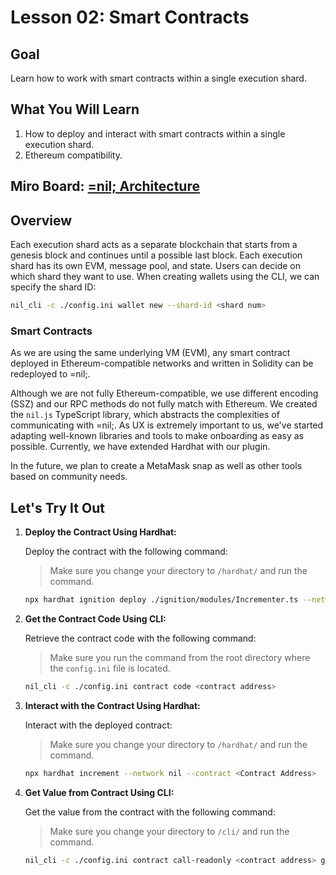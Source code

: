 # Lesson 02: Smart Contracts

## Goal

Learn how to work with smart contracts within a single execution shard.

## What You Will Learn

1. How to deploy and interact with smart contracts within a single execution shard.
2. Ethereum compatibility.

## Miro Board: [=nil; Architecture](https://miro.com/app/board/uXjVK2tT-H8=/?share_link_id=223437132735)

## Overview

Each execution shard acts as a separate blockchain that starts from a genesis block and continues until a possible last block. Each execution shard has its own EVM, message pool, and state. Users can decide on which shard they want to use. When creating wallets using the CLI, we can specify the shard ID:
```bash
nil_cli -c ./config.ini wallet new --shard-id <shard num>
```

### Smart Contracts

As we are using the same underlying VM (EVM), any smart contract deployed in Ethereum-compatible networks and written in Solidity can be redeployed to =nil;.

Although we are not fully Ethereum-compatible, we use different encoding (SSZ) and our RPC methods do not fully match with Ethereum. We created the `nil.js` TypeScript library, which abstracts the complexities of communicating with =nil;. As UX is extremely important to us, we've started adapting well-known libraries and tools to make onboarding as easy as possible. Currently, we have extended Hardhat with our plugin.

In the future, we plan to create a MetaMask snap as well as other tools based on community needs.

## Let's Try It Out

1. **Deploy the Contract Using Hardhat:**

   Deploy the contract with the following command:
   > Make sure you change your directory to `/hardhat/` and run the command.
   
   ```bash
   npx hardhat ignition deploy ./ignition/modules/Incrementer.ts --network nil
   ```

2. **Get the Contract Code Using CLI:**

   Retrieve the contract code with the following command:
   > Make sure you run the command from the root directory where the `config.ini` file is located.

   ```bash
   nil_cli -c ./config.ini contract code <contract address>
   ```

3. **Interact with the Contract Using Hardhat:**

   Interact with the deployed contract:
   > Make sure you change your directory to `/hardhat/` and run the command.
   
   ```bash
   npx hardhat increment --network nil --contract <Contract Address>
   ```

5. **Get Value from Contract Using CLI:**

   Get the value from the contract with the following command:
   > Make sure you change your directory to `/cli/` and run the command.
   
   ```bash
   nil_cli -c ./config.ini contract call-readonly <contract address> getValue --abi ./artifacts/Incrementer.abi
   ```
